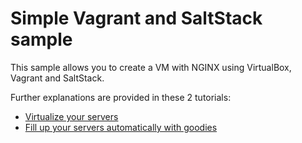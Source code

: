 Simple Vagrant and SaltStack sample
===================================
This sample allows you to create a VM with NGINX using VirtualBox, Vagrant and SaltStack.

Further explanations are provided in these 2 tutorials:
* [Virtualize your servers](http://pem-musing.blogspot.fr/2014/04/virtualize-your-servers.html)
* [Fill up your servers automatically with goodies](http://pem-musing.blogspot.fr/2014/04/fill-up-your-servers-automatically-with.html)

